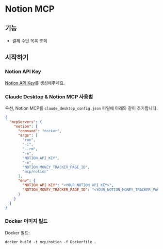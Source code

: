 # Notion MCP

## 기능

- 결제 수단 목록 조회

## 시작하기

### Notion API Key

[Notion API Key](https://developers.notion.com/)를 생성해주세요.

### Claude Desktop & Notion MCP 사용법

우선, Notion MCP를 `claude_desktop_config.json` 파일에 아래와 같이 추가합니다.

```json
{
  "mcpServers": {
    "notion": {
      "command": "docker",
      "args": [
        "run",
        "-i",
        "--rm",
        "-e",
        "NOTION_API_KEY",
        "-e",
        "NOTION_MONEY_TRACKER_PAGE_ID",
        "mcp/notion"
      ],
      "env": {
        "NOTION_API_KEY": "<YOUR_NOTION_API_KEY>",
        "NOTION_MONEY_TRACKER_PAGE_ID": "<YOUR_NOTION_MONEY_TRACKER_PAGE_ID>"
      }
    }
  }
}
```

### Docker 이미지 빌드

Docker 빌드:

```shell
docker build -t mcp/notion -f Dockerfile .
```

